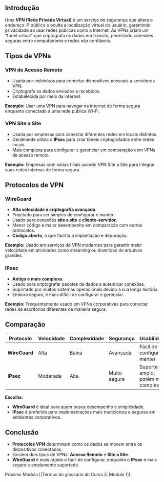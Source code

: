 ## Introdução

Uma **VPN (Rede Privada Virtual)** é um serviço de segurança que altera o endereço IP público e oculta a localização virtual do usuário, garantindo privacidade ao usar redes públicas como a Internet. As VPNs criam um "túnel virtual" que criptografa os dados em trânsito, permitindo conexões seguras entre computadores e redes não confiáveis.

## Tipos de VPNs

### VPN de Acesso Remoto

- Usada por indivíduos para conectar dispositivos pessoais a servidores VPN.
- Criptografa os dados enviados e recebidos.
- Estabelecida por meio da internet.

**Exemplo:** Usar uma VPN para navegar na internet de forma segura enquanto conectado a uma rede pública Wi-Fi.

### VPN Site a Site

- Usada por empresas para conectar diferentes redes em locais distintos.
- Geralmente utiliza o **IPsec** para criar túneis criptografados entre redes locais.
- Mais complexa para configurar e gerenciar em comparação com VPNs de acesso remoto.

**Exemplo:** Empresas com várias filiais usando VPN Site a Site para integrar suas redes internas de forma segura.

## Protocolos de VPN

### WireGuard

- **Alta velocidade e criptografia avançada**.
- Projetado para ser simples de configurar e manter.
- Usado para conexões **site a site** e **cliente-servidor**.
- Menor código e maior desempenho em comparação com outros protocolos.
- **Código aberto**, o que facilita a implantação e depuração.

**Exemplo:** Usado em serviços de VPN modernos para garantir maior velocidade em atividades como streaming ou download de arquivos grandes.

### IPsec

- **Antigo e mais complexo**.
- Usado para criptografar pacotes de dados e autenticar conexões.
- Suportado por muitos sistemas operacionais devido à sua longa história.
- Embora seguro, é mais difícil de configurar e gerenciar.

**Exemplo:** Frequentemente usado em VPNs corporativas para conectar redes de escritórios diferentes de maneira segura.

## Comparação

|Protocolo|Velocidade|Complexidade|Segurança|Usabilidade|
|---|---|---|---|---|
|**WireGuard**|Alta|Baixa|Avançada|Fácil de configurar e manter|
|**IPsec**|Moderada|Alta|Muito segura|Suporte amplo, porém mais complexo|

**Escolha:**

- **WireGuard** é ideal para quem busca desempenho e simplicidade.
- **IPsec** é preferido para implementações mais tradicionais e seguras em ambientes corporativos.

## Conclusão

- **Protocolos VPN** determinam como os dados se movem entre os dispositivos conectados.
- Existem dois tipos de VPNs: **Acesso Remoto** e **Site a Site**.
- **WireGuard** é mais rápido e fácil de configurar, enquanto o **IPsec** é mais seguro e amplamente suportado.

Próximo Modulo [[Termos do glossário do Curso 3, Modulo 1]]
